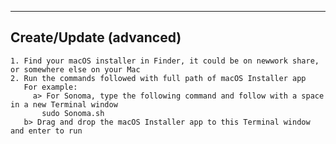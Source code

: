
--------------------------------------------
## Create/Update (advanced)
    1. Find your macOS installer in Finder, it could be on newwork share, or somewhere else on your Mac
    2. Run the commands followed with full path of macOS Installer app
       For example: 
	     a> For Sonoma, type the following command and follow with a space in a new Terminal window
           sudo Sonoma.sh 
       b> Drag and drop the macOS Installer app to this Terminal window and enter to run

